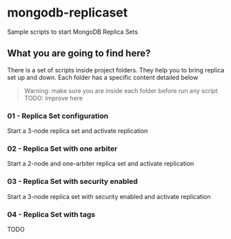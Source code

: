 # mongodb-replicaset
Sample scripts to start MongoDB Replica Sets

## What you are going to find here?
There is a set of scripts inside project folders. They help you to bring replica set up and down. Each folder has a specific content detailed below

> Warning: make sure you are inside each folder before run any script
> TODO: Improve here

### 01 - Replica Set configuration
Start a 3-node replica set and activate replication

### 02 - Replica Set with one arbiter
Start a 2-node and one-arbiter replica set and activate replication

### 03 - Replica Set with security enabled
Start a 3-node replica set with security enabled and activate replication

### 04 - Replica Set with tags
TODO